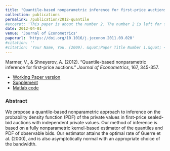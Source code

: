 ```yaml
---
title: "Quantile-based nonparametric inference for first-price auctions"
collection: publications
permalink: /publication/2012-quantile
#excerpt: 'This paper is about the number 2. The number 2 is left for future work.'
date: 2012-04-01
venue: 'Journal of Econometrics'
paperurl: 'https://doi.org/10.1016/j.jeconom.2011.09.020'
#citation: ''
#citation: 'Your Name, You. (2009). &quot;Paper Title Number 1.&quot; <i>Journal 1</i>. 1(1).'
---
```

Marmer, V., & Shneyerov, A. (2012). &ldquo;Quantile-based nonparametric inference for first-price auctions.&rdquo; <i>Journal of  Econometrics</i>, 167, 345-357.

- [Working Paper version](/files/auc-pdf_31.pdf)
- [Supplement](/files/auc-pdf-suppl-11.pdf)
- [Matlab code](/files/auc-pdf_codes_and_paper.zip)

### Abstract 

We propose a quantile-based nonparametric approach to inference on the probability density function (PDF) of the private values in first-price sealed-bid auctions with independent private values. Our method of inference is based on a fully nonparametric kernel-based estimator of the quantiles and PDF of observable bids. Our estimator attains the optimal rate of Guerre et al. (2000), and is also asymptotically normal with an appropriate choice of the bandwidth.
